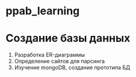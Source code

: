 # ppab_learning

# Создание базы данных

1. Разработка ER-диаграммы
2. Определение сайтов для парсинга
3. Изучение mongoDB, создание прототипа БД
